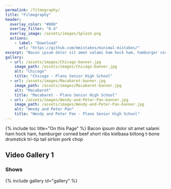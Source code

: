 ```yaml
---
permalink: /filmography/
title: "Filmography"
header:
  overlay_color: "#000"
  overlay_filter: "0.4"
  overlay_image: /assets/images/Splash.png
  actions:
    - label: "Download"
      url: "https://github.com/mmistakes/minimal-mistakes/"
excerpt: "Bacon ipsum dolor sit amet salami ham hock ham, hamburger corned beef short ribs kielbasa biltong t-bone drumstick tri-tip tail sirloin pork chop."
gallery:
  - url: /assets/images/Chicago-banner.jpg
    image_path: /assets/images/Chicago-banner.jpg
    alt: "Chicago"
    title: "Chicago - Plano Senior High School"
  - url: /assets/images/Macabaret-banner.jpg
    image_path: /assets/images/Macabaret-banner.jpg
    alt: "Macabaret"
    title: "Macabaret - Plano Senior High School"
  - url: /assets/images/Wendy-and-Peter-Pan-banner.jpg
    image_path: /assets/images/Wendy-and-Peter-Pan-banner.jpg
    alt: "Wendy and Peter Pan"
    title: "Wendy and Peter Pan - Plano Senior High School"
---
```

{% include toc title="On this Page" %}
Bacon ipsum dolor sit amet salami ham hock ham, hamburger corned beef short ribs kielbasa biltong t-bone drumstick tri-tip tail sirloin pork chop



## Video Gallery 1


### Shows
{% include gallery id="gallery" %}
